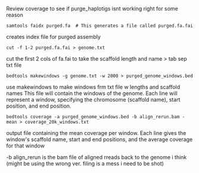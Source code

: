 Review coverage to see if purge_haplotigs isnt working right for some reason

```
samtools faidx purged.fa  # This generates a file called purged.fa.fai
```
creates index file for purged assembly

```
cut -f 1-2 purged.fa.fai > genome.txt
```
cut the first 2 cols of fa.fai to take the scaffold length and name > tab sep txt file

```
bedtools makewindows -g genome.txt -w 2000 > purged_genome_windows.bed
```
use makewindows to make windows frm txt file w lengths and scaffold names
This file will contain the windows of the genome. Each line will represent a window, specifying the chromosome (scaffold name), start position, and end position.

```
bedtools coverage -a purged_genome_windows.bed -b align_rerun.bam -mean > coverage_20k_windows.txt
```
output file containing the mean coverage per window. Each line gives the window's scaffold name, start and end positions, and the average coverage for that window

-b align_rerun is the bam file of aligned rreads back to the genome i think (might be using the wrong ver. filing is a mess i need to be shot)
